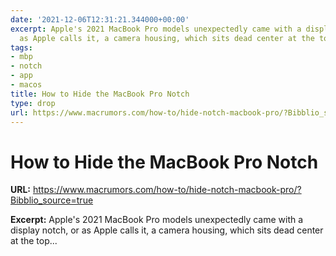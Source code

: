 ```yaml
---
date: '2021-12-06T12:31:21.344000+00:00'
excerpt: Apple's 2021 MacBook Pro models unexpectedly came with a display notch, or
  as Apple calls it, a camera housing, which sits dead center at the top...
tags:
- mbp
- notch
- app
- macos
title: How to Hide the MacBook Pro Notch
type: drop
url: https://www.macrumors.com/how-to/hide-notch-macbook-pro/?Bibblio_source=true
---
```


# How to Hide the MacBook Pro Notch

**URL:** https://www.macrumors.com/how-to/hide-notch-macbook-pro/?Bibblio_source=true

**Excerpt:** Apple's 2021 MacBook Pro models unexpectedly came with a display notch, or as Apple calls it, a camera housing, which sits dead center at the top...
